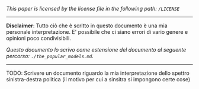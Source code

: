 *This paper is licensed by the license file in the following path: `/LICENSE`*

----

**Disclaimer**: Tutto ciò che è scritto in questo documento è una mia personale interpretazione. E' possibile che ci siano errori di vario genere e opinioni poco condivisibili.

*Questo documento lo scrivo come estensione del documento al seguente percorso: `./the_popular_models.md`.*

----

TODO: Scrivere un documento riguardo la mia interpretazione dello spettro sinistra-destra politica
(il motivo per cui a sinsitra si impongono certe cose)
